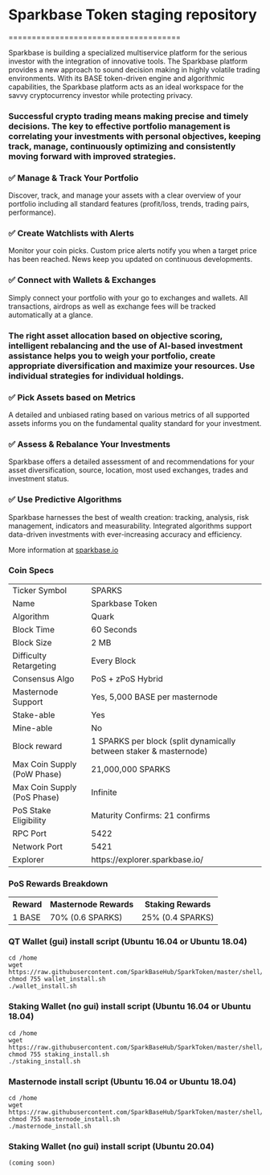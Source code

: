 # Sparkbase Token staging repository
=====================================

Sparkbase is building a specialized multiservice platform for the serious investor with the integration of innovative tools. The Sparkbase platform provides a new approach to sound decision making in highly volatile trading environments. With its BASE token-driven engine and algorithmic capabilities, the Sparkbase platform acts as an ideal workspace for the savvy cryptocurrency investor while protecting privacy.

  ### Successful crypto trading means making precise and timely decisions. The key to effective portfolio management is correlating your investments with personal objectives, keeping track, manage, continuously optimizing and consistently moving forward with improved strategies.

   ### ✅ Manage & Track Your Portfolio
   Discover, track, and manage your assets with a clear overview of your portfolio including all standard features  (profit/loss, trends, trading pairs, performance).

   ### ✅ Create Watchlists with Alerts
   Monitor your coin picks. Custom price alerts notify you when a target price has been reached. News keep you updated on continuous developments.

   ### ✅ Connect with Wallets & Exchanges
   Simply connect your portfolio with your go to exchanges and wallets. All transactions, airdrops as well as exchange fees will be tracked automatically at a glance.


  ### The right asset allocation based on objective scoring, intelligent rebalancing and the use of AI-based investment assistance helps you to weigh your portfolio, create appropriate diversification and maximize your resources. Use individual strategies for individual holdings.

   ### ✅ Pick Assets based on Metrics
   A detailed and unbiased rating based on various metrics of all supported assets informs you on the fundamental quality standard for your investment.

   ### ✅ Assess & Rebalance Your Investments
   Sparkbase offers a detailed assessment of and recommendations for your asset diversification, source, location, most used exchanges, trades and investment status.

   ### ✅ Use Predictive Algorithms
   Sparkbase harnesses the best of wealth creation: tracking, analysis, risk management, indicators and measurability. Integrated algorithms support data-driven investments with ever-increasing accuracy and efficiency.

More information at [sparkbase.io](https://www.sparkbase.io)


### Coin Specs
<table>
<tr><td>Ticker Symbol</td><td>SPARKS</td></tr>
<tr><td>Name</td><td>Sparkbase Token</td></tr>
<tr><td>Algorithm</td><td>Quark</td></tr>
<tr><td>Block Time</td><td>60 Seconds</td></tr>
<tr><td>Block Size</td><td>2 MB</td></tr>
<tr><td>Difficulty Retargeting</td><td>Every Block</td></tr>
<tr><td>Consensus Algo</td><td>PoS + zPoS Hybrid</td></tr>
<tr><td>Masternode Support</td><td>Yes, 5,000 BASE per masternode</td></tr>
<tr><td>Stake-able</td><td>Yes</td></tr>
<tr><td>Mine-able</td><td>No</td></tr>
<tr><td>Block reward</td><td>1 SPARKS per block (split dynamically between staker & masternode)</td></tr>
<tr><td>Max Coin Supply (PoW Phase)</td><td>21,000,000 SPARKS</td></tr>
<tr><td>Max Coin Supply (PoS Phase)</td><td>Infinite</td></tr>
<tr><td>PoS Stake Eligibility</td><td>Maturity Confirms: 21 confirms</td></tr>
<tr><td>RPC Port</td><td>5422</td></tr>
<tr><td>Network Port</td><td>5421</td></tr>
<tr><td>Explorer</td><td>https://explorer.sparkbase.io/</td></tr>
</table>


### PoS Rewards Breakdown

<table>
<th>Reward</th><th>Masternode Rewards</th><th>Staking Rewards</th>
<tr><td>1 BASE</td><td>70% (0.6 SPARKS)</td><td>25% (0.4 SPARKS)</td></tr>
</table>




### QT Wallet (gui) install script (Ubuntu 16.04 or Ubuntu 18.04)
```
cd /home
wget https://raw.githubusercontent.com/SparkBaseHub/SparkToken/master/shell/wallet_install.sh
chmod 755 wallet_install.sh
./wallet_install.sh
```
### Staking Wallet (no gui) install script (Ubuntu 16.04 or Ubuntu 18.04)
```
cd /home
wget https://raw.githubusercontent.com/SparkBaseHub/SparkToken/master/shell/staking_install.sh
chmod 755 staking_install.sh
./staking_install.sh
```

### Masternode install script (Ubuntu 16.04 or Ubuntu 18.04)
```
cd /home
wget https://raw.githubusercontent.com/SparkBaseHub/SparkToken/master/shell/masternode_install.sh
chmod 755 masternode_install.sh
./masternode_install.sh
```

### Staking Wallet (no gui) install script (Ubuntu 20.04)
```
(coming soon)
```
